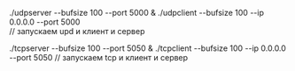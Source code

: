 ./udpserver --bufsize 100 --port 5000 & ./udpclient --bufsize 100 --ip 0.0.0.0 --port 5000  
// запускаем upd и клиент и сервер

./tcpserver --bufsize 100 --port 5050 & ./tcpclient --bufsize 100 --ip 0.0.0.0 --port 5050
// запускаем tcp и клиент и сервер

